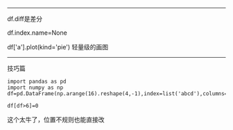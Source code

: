 
-------


df.diff是差分


df.index.name=None

df['a'].plot(kind='pie')
轻量级的画图



-------


技巧篇

```
import pandas as pd
import numpy as np
df=pd.DataFrame(np.arange(16).reshape(4,-1),index=list('abcd'),columns=list('gfjk'))

df[df>6]=0
```

这个太牛了，位置不规则也能直接改
